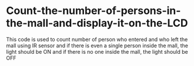 # Count-the-number-of-persons-in-the-mall-and-display-it-on-the-LCD

This code is used to count number of person who entered and who left the mall using IR sensor and if there is even a single person inside the mall, the light should be ON and if there is no one inside the mall, the light should be OFF
